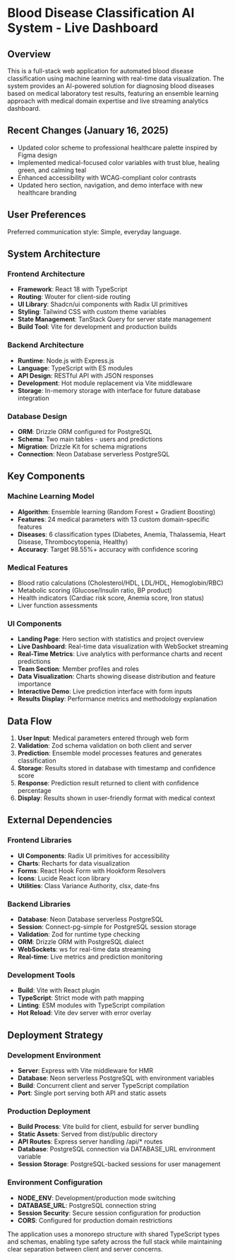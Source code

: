 # Blood Disease Classification AI System - Live Dashboard

## Overview

This is a full-stack web application for automated blood disease classification using machine learning with real-time data visualization. The system provides an AI-powered solution for diagnosing blood diseases based on medical laboratory test results, featuring an ensemble learning approach with medical domain expertise and live streaming analytics dashboard.

## Recent Changes (January 16, 2025)
- Updated color scheme to professional healthcare palette inspired by Figma design
- Implemented medical-focused color variables with trust blue, healing green, and calming teal
- Enhanced accessibility with WCAG-compliant color contrasts
- Updated hero section, navigation, and demo interface with new healthcare branding

## User Preferences

Preferred communication style: Simple, everyday language.

## System Architecture

### Frontend Architecture
- **Framework**: React 18 with TypeScript
- **Routing**: Wouter for client-side routing
- **UI Library**: Shadcn/ui components with Radix UI primitives
- **Styling**: Tailwind CSS with custom theme variables
- **State Management**: TanStack Query for server state management
- **Build Tool**: Vite for development and production builds

### Backend Architecture
- **Runtime**: Node.js with Express.js
- **Language**: TypeScript with ES modules
- **API Design**: RESTful API with JSON responses
- **Development**: Hot module replacement via Vite middleware
- **Storage**: In-memory storage with interface for future database integration

### Database Design
- **ORM**: Drizzle ORM configured for PostgreSQL
- **Schema**: Two main tables - users and predictions
- **Migration**: Drizzle Kit for schema migrations
- **Connection**: Neon Database serverless PostgreSQL

## Key Components

### Machine Learning Model
- **Algorithm**: Ensemble learning (Random Forest + Gradient Boosting)
- **Features**: 24 medical parameters with 13 custom domain-specific features
- **Diseases**: 6 classification types (Diabetes, Anemia, Thalassemia, Heart Disease, Thrombocytopenia, Healthy)
- **Accuracy**: Target 98.55%+ accuracy with confidence scoring

### Medical Features
- Blood ratio calculations (Cholesterol/HDL, LDL/HDL, Hemoglobin/RBC)
- Metabolic scoring (Glucose/Insulin ratio, BP product)
- Health indicators (Cardiac risk score, Anemia score, Iron status)
- Liver function assessments

### UI Components
- **Landing Page**: Hero section with statistics and project overview
- **Live Dashboard**: Real-time data visualization with WebSocket streaming
- **Real-Time Metrics**: Live analytics with performance charts and recent predictions
- **Team Section**: Member profiles and roles
- **Data Visualization**: Charts showing disease distribution and feature importance
- **Interactive Demo**: Live prediction interface with form inputs
- **Results Display**: Performance metrics and methodology explanation

## Data Flow

1. **User Input**: Medical parameters entered through web form
2. **Validation**: Zod schema validation on both client and server
3. **Prediction**: Ensemble model processes features and generates classification
4. **Storage**: Results stored in database with timestamp and confidence score
5. **Response**: Prediction result returned to client with confidence percentage
6. **Display**: Results shown in user-friendly format with medical context

## External Dependencies

### Frontend Libraries
- **UI Components**: Radix UI primitives for accessibility
- **Charts**: Recharts for data visualization
- **Forms**: React Hook Form with Hookform Resolvers
- **Icons**: Lucide React icon library
- **Utilities**: Class Variance Authority, clsx, date-fns

### Backend Libraries
- **Database**: Neon Database serverless PostgreSQL
- **Session**: Connect-pg-simple for PostgreSQL session storage
- **Validation**: Zod for runtime type checking
- **ORM**: Drizzle ORM with PostgreSQL dialect
- **WebSockets**: ws for real-time data streaming
- **Real-time**: Live metrics and prediction monitoring

### Development Tools
- **Build**: Vite with React plugin
- **TypeScript**: Strict mode with path mapping
- **Linting**: ESM modules with TypeScript compilation
- **Hot Reload**: Vite dev server with error overlay

## Deployment Strategy

### Development Environment
- **Server**: Express with Vite middleware for HMR
- **Database**: Neon serverless PostgreSQL with environment variables
- **Build**: Concurrent client and server TypeScript compilation
- **Port**: Single port serving both API and static assets

### Production Deployment
- **Build Process**: Vite build for client, esbuild for server bundling
- **Static Assets**: Served from dist/public directory
- **API Routes**: Express server handling /api/* routes
- **Database**: PostgreSQL connection via DATABASE_URL environment variable
- **Session Storage**: PostgreSQL-backed sessions for user management

### Environment Configuration
- **NODE_ENV**: Development/production mode switching
- **DATABASE_URL**: PostgreSQL connection string
- **Session Security**: Secure session configuration for production
- **CORS**: Configured for production domain restrictions

The application uses a monorepo structure with shared TypeScript types and schemas, enabling type safety across the full stack while maintaining clear separation between client and server concerns.